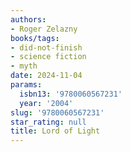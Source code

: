 ```yaml
---
authors:
- Roger Zelazny
books/tags:
- did-not-finish 
- science fiction
- myth
date: 2024-11-04
params:
  isbn13: '9780060567231'
  year: '2004'
slug: '9780060567231'
star_rating: null
title: Lord of Light
---
```



<!--more-->